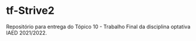 # tf-Strive2
Repositório para entrega do Tópico 10 - Trabalho Final da disciplina optativa IAED 2021/2022.
